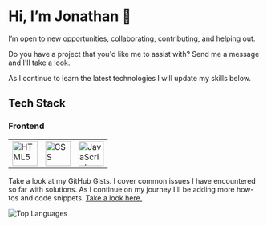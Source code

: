 <div>
  <h1>Hi, I’m Jonathan 👋</h1>
  <p>I’m open to new opportunities, collaborating, contributing, and helping out.</p>
  <p>Do you have a project that you'd like me to assist with? Send me a message and I'll take a look.</p>
  <p>As I continue to learn the latest technologies I will update my skills below.</p>
</div>

<div>
  <h2>Tech Stack</h2>
  
  <h3>Frontend</h3>
  <table>
    <tr>
      <td><img src="https://user-images.githubusercontent.com/25181517/192158954-f88b5814-d510-4564-b285-dff7d6400dad.png" alt="HTML5" width="50px" height="50px"></td>
      <td><img src="https://user-images.githubusercontent.com/25181517/183898674-75a4a1b1-f960-4ea9-abcb-637170a00a75.png" alt="CSS" width="50px" height="50px"></td>    
      <td><img src="https://user-images.githubusercontent.com/25181517/117447155-6a868a00-af3d-11eb-9cfe-245df15c9f3f.png" alt="JavaScript" width="50px" height="50px">
      </td>          
    </tr>
  </table>
</div>

<div>
  <p>Take a look at my GitHub Gists. I cover common issues I have encountered so far with solutions. As I continue on my journey I'll be adding more how-tos and code snippets. <a href="https://gist.github.com/jonathangi28">Take a look here.</a></p>
</div>

<div>
  <img src="https://github-readme-stats.vercel.app/api/top-langs/?username=jonathangi28&layout=compact&theme=vision-friendly-dark" alt="Top Languages"/>
</div>
